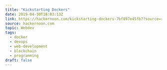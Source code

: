 ```yaml
---
title: "Kickstarting Dockers"
date: 2019-04-30T16:03:13Z
link: https://hackernoon.com/kickstarting-dockers-7bf897e45fb7?source=rss----3a8144eabfe3---4
source: hackernoon.com
topic: Webdev
tags:
  - docker
  - devops
  - web-development
  - blockchain
  - programming
draft: false
---
```

